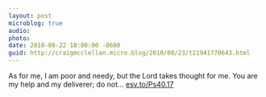 ```yaml
---
layout: post
microblog: true
audio: 
photo: 
date: 2010-08-22 18:00:00 -0600
guid: http://craigmcclellan.micro.blog/2010/08/23/t21941770643.html
---
```

As for me, I am poor and needy,
		but the Lord takes thought for me.
	You are my help and my deliverer;
		do not... [esv.to/Ps40.17](http://esv.to/Ps40.17)
